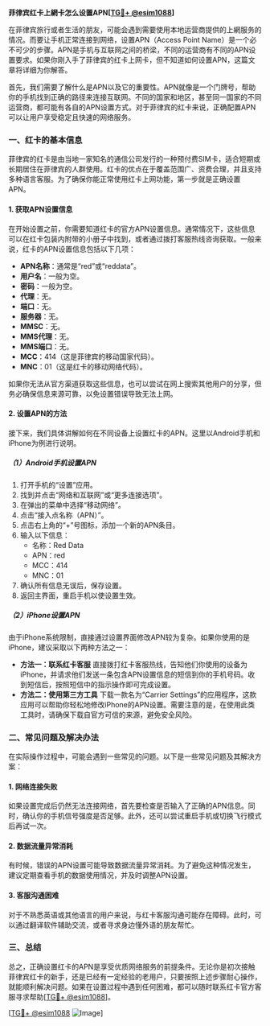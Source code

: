 **菲律宾红卡上網卡怎么设置APN[[TG💪+ @esim1088](https://t.me/s/esim1088)]**

在菲律宾旅行或者生活的朋友，可能会遇到需要使用本地运营商提供的上網服务的情况。而要让手机正常连接到网络，设置APN（Access Point Name）是一个必不可少的步骤。APN是手机与互联网之间的桥梁，不同的运营商有不同的APN设置要求。如果你刚入手了菲律宾的红卡上网卡，但不知道如何设置APN，这篇文章将详细为你解答。

首先，我们需要了解什么是APN以及它的重要性。APN就像是一个门牌号，帮助你的手机找到正确的路径来连接互联网。不同的国家和地区，甚至同一国家的不同运营商，都可能有各自的APN设置方式。对于菲律宾的红卡来说，正确配置APN可以让用户享受稳定且快速的网络服务。

### **一、红卡的基本信息**
菲律宾的红卡是由当地一家知名的通信公司发行的一种预付费SIM卡，适合短期或长期居住在菲律宾的人群使用。红卡的优点在于覆盖范围广、资费合理，并且支持多种语言客服。为了确保你能正常使用红卡上网功能，第一步就是正确设置APN。

#### **1. 获取APN设置信息**
在开始设置之前，你需要知道红卡的官方APN设置信息。通常情况下，这些信息可以在红卡包装内附带的小册子中找到，或者通过拨打客服热线咨询获取。一般来说，红卡的APN设置信息包括以下几项：
- **APN名称**：通常是“red”或“reddata”。
- **用户名**：一般为空。
- **密码**：一般为空。
- **代理**：无。
- **端口**：无。
- **服务器**：无。
- **MMSC**：无。
- **MMS代理**：无。
- **MMS端口**：无。
- **MCC**：414（这是菲律宾的移动国家代码）。
- **MNC**：01（这是红卡的移动网络代码）。

如果你无法从官方渠道获取这些信息，也可以尝试在网上搜索其他用户的分享，但务必确保信息来源可靠，以免设置错误导致无法上网。

#### **2. 设置APN的方法**
接下来，我们具体讲解如何在不同设备上设置红卡的APN。这里以Android手机和iPhone为例进行说明。

##### **（1）Android手机设置APN**
1. 打开手机的“设置”应用。
2. 找到并点击“网络和互联网”或“更多连接选项”。
3. 在弹出的菜单中选择“移动网络”。
4. 点击“接入点名称（APN）”。
5. 点击右上角的“+”号图标，添加一个新的APN条目。
6. 输入以下信息：
   - 名称：Red Data
   - APN：red
   - MCC：414
   - MNC：01
7. 确认所有信息无误后，保存设置。
8. 返回主界面，重启手机以使设置生效。

##### **（2）iPhone设置APN**
由于iPhone系统限制，直接通过设置界面修改APN较为复杂。如果你使用的是iPhone，建议采取以下两种方法之一：
- **方法一：联系红卡客服**
  直接拨打红卡客服热线，告知他们你使用的设备为iPhone，并请求他们发送一条包含APN设置信息的短信到你的手机号码。收到短信后，按照短信中的指示操作即可完成设置。
- **方法二：使用第三方工具**
  下载一款名为“Carrier Settings”的应用程序，这款应用可以帮助你轻松地修改iPhone的APN设置。需要注意的是，在使用此类工具时，请确保下载自官方可信的来源，避免安全风险。

### **二、常见问题及解决办法**
在实际操作过程中，可能会遇到一些常见的问题。以下是一些常见问题及其解决方案：

#### **1. 网络连接失败**
如果设置完成后仍然无法连接网络，首先要检查是否输入了正确的APN信息。同时，确认你的手机信号强度是否足够。此外，还可以尝试重启手机或切换飞行模式后再试一次。

#### **2. 数据流量异常消耗**
有时候，错误的APN设置可能导致数据流量异常消耗。为了避免这种情况发生，建议定期查看手机的数据使用情况，并及时调整APN设置。

#### **3. 客服沟通困难**
对于不熟悉英语或其他语言的用户来说，与红卡客服沟通可能存在障碍。此时，可以通过翻译软件辅助交流，或者寻求身边懂外语的朋友帮忙。

### **三、总结**
总之，正确设置红卡的APN是享受优质网络服务的前提条件。无论你是初次接触菲律宾红卡的新手，还是已经有一定经验的老用户，只要按照上述步骤耐心操作，就能顺利解决问题。如果在设置过程中遇到任何困难，都可以随时联系红卡官方客服寻求帮助[[TG💪+ @esim1088](https://t.me/s/esim1088)]。

[[TG💪+ @esim1088](https://t.me/s/esim1088) ![Image](https://i.postimg.cc/4NQfJmqS/Snipaste-2025-05-13-00-14-12.png)]